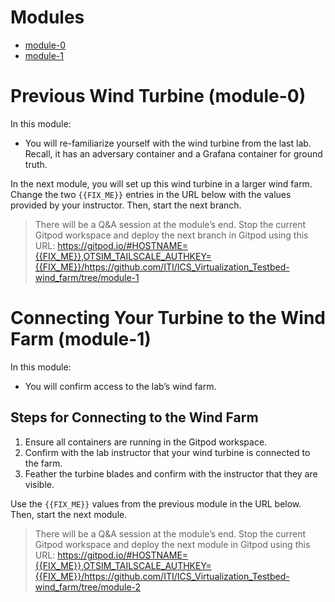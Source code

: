 # Modules

  * [module-0](#previous-wind-turbine-module-0)
  * [module-1](#connecting-your-turbine-to-the-wind-farm-module-1)

# Previous Wind Turbine (module-0)

In this module:

* You will re-familiarize yourself with the wind turbine from the last lab.
  Recall, it has an adversary container and a Grafana container for ground
  truth.

In the next module, you will set up this wind turbine in a larger wind farm.
Change the two `{{FIX_ME}}` entries in the URL below with the values provided by
your instructor. Then, start the next branch.

> There will be a Q&A session at the module’s end. Stop the current Gitpod
> workspace and deploy the next branch in Gitpod using this URL:
> https://gitpod.io/#HOSTNAME={{FIX_ME}},OTSIM_TAILSCALE_AUTHKEY={{FIX_ME}}/https://github.com/ITI/ICS_Virtualization_Testbed-wind_farm/tree/module-1

# Connecting Your Turbine to the Wind Farm (module-1)

In this module:

* You will confirm access to the lab’s wind farm.

## Steps for Connecting to the Wind Farm

1. Ensure all containers are running in the Gitpod workspace.
2. Confirm with the lab instructor that your wind turbine is connected to the
   farm.
3. Feather the turbine blades and confirm with the instructor that they are
   visible.

Use the `{{FIX_ME}}` values from the previous module in the URL below. Then,
start the next module.

> There will be a Q&A session at the module’s end. Stop the current Gitpod
> workspace and deploy the next module in Gitpod using this URL:
> https://gitpod.io/#HOSTNAME={{FIX_ME}},OTSIM_TAILSCALE_AUTHKEY={{FIX_ME}}/https://github.com/ITI/ICS_Virtualization_Testbed-wind_farm/tree/module-2
